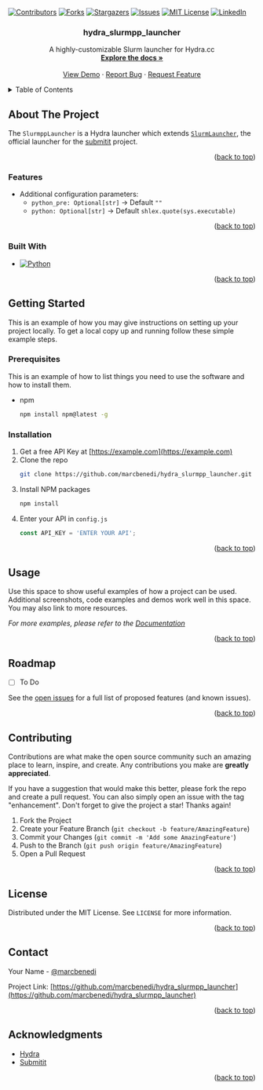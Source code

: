 
<!-- Improved compatibility of back to top link: See: https://github.com/othneildrew/Best-README-Template/pull/73 -->

<a name="readme-top"></a>

<!--
*** Thanks for checking out the Best-README-Template. If you have a suggestion
*** that would make this better, please fork the repo and create a pull request
*** or simply open an issue with the tag "enhancement".
*** Don't forget to give the project a star!
*** Thanks again! Now go create something AMAZING! :D
-->

<!-- PROJECT SHIELDS -->
<!--
*** I'm using markdown "reference style" links for readability.
*** Reference links are enclosed in brackets [ ] instead of parentheses ( ).
*** See the bottom of this document for the declaration of the reference variables
*** for contributors-url, forks-url, etc. This is an optional, concise syntax you may use.
*** https://www.markdownguide.org/basic-syntax/#reference-style-links
-->

[![Contributors][contributors-shield]][contributors-url]
[![Forks][forks-shield]][forks-url]
[![Stargazers][stars-shield]][stars-url]
[![Issues][issues-shield]][issues-url]
[![MIT License][license-shield]][license-url]
[![LinkedIn][linkedin-shield]][linkedin-url]

<!-- PROJECT LOGO -->
<!--
<br />
<div align="center">
  <a href="https://github.com/marcbenedi/hydra_slurmpp_launcher">
    <img src="images/logo.png" alt="Logo" width="80" height="80">
  </a>
-->

<h3 align="center">hydra_slurmpp_launcher</h3>

  <p align="center">
    A highly-customizable Slurm launcher for Hydra.cc
    <br />
    <a href="https://github.com/marcbenedi/hydra_slurmpp_launcher"><strong>Explore the docs »</strong></a>
    <br />
    <br />
    <a href="https://github.com/marcbenedi/hydra_slurmpp_launcher">View Demo</a>
    ·
    <a href="https://github.com/marcbenedi/hydra_slurmpp_launcher/issues">Report Bug</a>
    ·
    <a href="https://github.com/marcbenedi/hydra_slurmpp_launcher/issues">Request Feature</a>
  </p>
</div>

<!-- TABLE OF CONTENTS -->
<details>
  <summary>Table of Contents</summary>
  <ol>
    <li>
      <a href="#about-the-project">About The Project</a>
      <ul>
        <li><a href="#features">Features</a></li>
        <li><a href="#built-with">Built With</a></li>
      </ul>
    </li>
    <li>
      <a href="#getting-started">Getting Started</a>
      <ul>
        <li><a href="#prerequisites">Prerequisites</a></li>
        <li><a href="#installation">Installation</a></li>
      </ul>
    </li>
    <li><a href="#usage">Usage</a></li>
    <li><a href="#roadmap">Roadmap</a></li>
    <li><a href="#contributing">Contributing</a></li>
    <li><a href="#license">License</a></li>
    <li><a href="#contact">Contact</a></li>
    <li><a href="#acknowledgments">Acknowledgments</a></li>
  </ol>
</details>

<!-- ABOUT THE PROJECT -->

## About The Project

<!-- [![Product Name Screen Shot][product-screenshot]](https://example.com) -->

The `SlurmppLauncher` is a Hydra launcher which extends [`SlurmLauncher`](https://github.com/facebookresearch/hydra/tree/main/plugins/hydra_submitit_launcher/hydra_plugins/hydra_submitit_launcher), the official launcher for the [submitit](https://github.com/facebookincubator/submitit) project.

<p align="right">(<a href="#readme-top">back to top</a>)</p>

### Features

- Additional configuration parameters:
	- `python_pre: Optional[str]` -> Default `""`
	- `python: Optional[str]` -> Default `shlex.quote(sys.executable)`

<p align="right">(<a href="#readme-top">back to top</a>)</p>

### Built With

- [![Python][Python.org]][Python-url]

<p align="right">(<a href="#readme-top">back to top</a>)</p>

<!-- GETTING STARTED -->

## Getting Started

This is an example of how you may give instructions on setting up your project locally.
To get a local copy up and running follow these simple example steps.

### Prerequisites

This is an example of how to list things you need to use the software and how to install them.

- npm
  ```sh
  npm install npm@latest -g
  ```

### Installation

1. Get a free API Key at [https://example.com](https://example.com)
2. Clone the repo
   ```sh
   git clone https://github.com/marcbenedi/hydra_slurmpp_launcher.git
   ```
3. Install NPM packages
   ```sh
   npm install
   ```
4. Enter your API in `config.js`
   ```js
   const API_KEY = 'ENTER YOUR API';
   ```

<p align="right">(<a href="#readme-top">back to top</a>)</p>

<!-- USAGE EXAMPLES -->

## Usage

Use this space to show useful examples of how a project can be used. Additional screenshots, code examples and demos work well in this space. You may also link to more resources.

_For more examples, please refer to the [Documentation](https://github.com/marcbenedi/hydra_slurmpp_launcher)_

<p align="right">(<a href="#readme-top">back to top</a>)</p>

<!-- ROADMAP -->

## Roadmap

- [ ] To Do

See the [open issues](https://github.com/marcbenedi/hydra_slurmpp_launcher/issues) for a full list of proposed features (and known issues).

<p align="right">(<a href="#readme-top">back to top</a>)</p>

<!-- CONTRIBUTING -->

## Contributing

Contributions are what make the open source community such an amazing place to learn, inspire, and create. Any contributions you make are **greatly appreciated**.

If you have a suggestion that would make this better, please fork the repo and create a pull request. You can also simply open an issue with the tag "enhancement".
Don't forget to give the project a star! Thanks again!

1. Fork the Project
2. Create your Feature Branch (`git checkout -b feature/AmazingFeature`)
3. Commit your Changes (`git commit -m 'Add some AmazingFeature'`)
4. Push to the Branch (`git push origin feature/AmazingFeature`)
5. Open a Pull Request

<p align="right">(<a href="#readme-top">back to top</a>)</p>

<!-- LICENSE -->

## License

Distributed under the MIT License. See `LICENSE` for more information.

<p align="right">(<a href="#readme-top">back to top</a>)</p>

<!-- CONTACT -->

## Contact

Your Name - [@marcbenedi](https://twitter.com/marcbenedi) 

Project Link: [https://github.com/marcbenedi/hydra_slurmpp_launcher](https://github.com/marcbenedi/hydra_slurmpp_launcher)

<p align="right">(<a href="#readme-top">back to top</a>)</p>

<!-- ACKNOWLEDGMENTS -->

## Acknowledgments

- [Hydra](https://hydra.cc/)
- [Submitit](https://github.com/facebookincubator/submitit)

<p align="right">(<a href="#readme-top">back to top</a>)</p>

<!-- MARKDOWN LINKS & IMAGES -->
<!-- https://www.markdownguide.org/basic-syntax/#reference-style-links -->

[contributors-shield]: https://img.shields.io/github/contributors/marcbenedi/hydra_slurmpp_launcher.svg?style=for-the-badge
[contributors-url]: https://github.com/marcbenedi/hydra_slurmpp_launcher/graphs/contributors
[forks-shield]: https://img.shields.io/github/forks/marcbenedi/hydra_slurmpp_launcher.svg?style=for-the-badge
[forks-url]: https://github.com/marcbenedi/hydra_slurmpp_launcher/network/members
[stars-shield]: https://img.shields.io/github/stars/marcbenedi/hydra_slurmpp_launcher.svg?style=for-the-badge
[stars-url]: https://github.com/marcbenedi/hydra_slurmpp_launcher/stargazers
[issues-shield]: https://img.shields.io/github/issues/marcbenedi/hydra_slurmpp_launcher.svg?style=for-the-badge
[issues-url]: https://github.com/marcbenedi/hydra_slurmpp_launcher/issues
[license-shield]: https://img.shields.io/github/license/marcbenedi/hydra_slurmpp_launcher.svg?style=for-the-badge
[license-url]: https://github.com/marcbenedi/hydra_slurmpp_launcher/blob/master/LICENSE
[linkedin-shield]: https://img.shields.io/badge/-LinkedIn-black.svg?style=for-the-badge&logo=linkedin&colorB=555
[linkedin-url]: https://linkedin.com/in/marcbenedi
[product-screenshot]: images/screenshot.png
[Python.org]: https://img.shields.io/badge/Python-FF2D20?style=for-the-badge&logo=python&logoColor=white
[Python-url]: https://python.org

